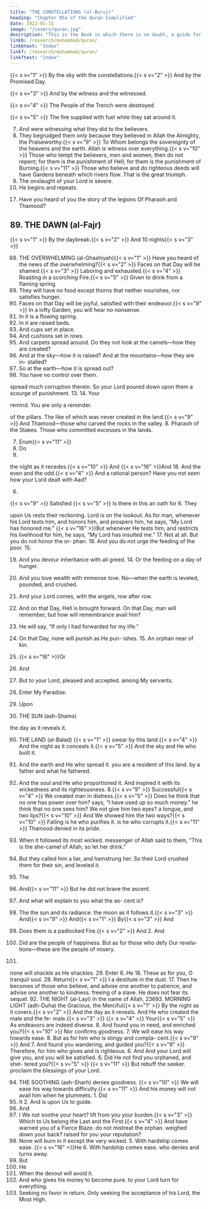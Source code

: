 ```yaml
---
title: "THE CONSTELLATIONS (al-Buruj)"
heading: "Chapter 85a of the Quran Simplified"
date: 2022-01-31
image: "/covers/quran.jpg"
description: "This is the Book in which there is no doubt, a guide for the righteous."
linkb: /research/mohammad/quran/
linkbtext: "Index"
linkf: /research/mohammad/quran/
linkftext: "Index"
---
```



{{< s v="1" >}}  By the sky with the constellations.{{< s v="2" >}}  And by the Promised Day.

{{< s v="3" >}}  And by the witness and the witnessed.

{{< s v="4" >}}  The People of the Trench were destroyed

{{< s v="5" >}}  The fire supplied with fuel while they sat around it.

7. And were witnessing what they did to the believers.
8. They begrudged them only because they believed in Allah the Almighty, the Praiseworthy.{{< s v="9" >}}  To Whom belongs the sovereignty of the heavens and the earth. Allah is witness over
everything.{{< s v="10" >}}  Those who tempt the believers, men and women, then do not repent; for them is the
punishment of Hell; for them is the punishment of Burning.{{< s v="11" >}}  Those who believe and do righteous deeds will have Gardens beneath which rivers flow.
That is the great triumph.
12. The onslaught of your Lord is severe.
13. He begins and repeats.
<!-- 14. And
He is the Forgiving, the Loving.
15. Possessor
of the Glorious Throne.
{{< s v="16" >}}Doer
of whatever He wills. -->
17. Have you heard of you the story of the legions Of Pharaoh and Thamood?

<!-- 19. In fact, those who disbelieve are in denial. 
20. And
Allah encloses them from beyond.
21. In fact, it is a Glorious Quran.
22. In a Preserved Tablet. -->


<!-- 23. But
whoever turns away and disbelieves.
Allah will punish him with the greatest
punishment.
24.
25. To
Us is their return.
26. Then
Scriptures of Abraham and Moses. -->

## 89. THE DAWN (al-Fajr)

{{< s v="1" >}}  By the daybreak.{{< s v="2" >}}  And 10 nights{{< s v="3" >}}  



88. THE OVERWHELMING
(al-Ghashiyah){{< s v="1" >}}  Have you heard of the news of the overwhelming?{{< s v="2" >}}  Faces on that Day will be shamed.{{< s v="3" >}}  Laboring and exhausted.{{< s v="4" >}}  Roasting in a scorching Fire.{{< s v="5" >}}  Given  to drink from a flaming spring.
6. They will have no food except thorns that neither nourishes, nor satisfies hunger.
8. Faces on that Day will be joyful, satisfied with their endeavor.{{< s v="9" >}}  In a lofty Garden, you will hear no nonsense.
12. In it is a flowing spring.
13. In it are raised beds.
14. And cups set in place.
15. And cushions set in rows.
12. And carpets spread around.
Do they not look at the camels—how they
are created?
20. And at the sky—how it is raised? And at the mountains—how they are in-
stalled?
21. So at the earth—how it is spread out?
22. You have no control over them.



spread much corruption therein.
So your Lord poured down upon them a
scourge of punishment.
13.
14. Your

remind. You are only a reminder.

of the pillars.
The like of which was never created in the
land.{{< s v="9" >}}  And Thamood—those who carved the
rocks in the valley.
8.
Pharaoh of the Stakes.
Those who committed excesses in the
lands.

7. Erum{{< s v="11" >}} 
17. Do
19.
the night as it recedes.{{< s v="10" >}}  And
{{< s v="16" >}}And
18. And
the even and the odd.{{< s v="4" >}}  And
a rational person?
Have you not seen how your Lord dealt
with Aad?

6.

{{< s v="9" >}}  Satisfied
{{< s v="5" >}}  Is there in this an oath for
6. They

upon Us rests their reckoning.
Lord is on the lookout.
As for man, whenever his Lord tests him,
and honors him, and prospers him, he says,
“My Lord has honored me.”
{{< s v="16" >}}But whenever He tests him, and restricts
his livelihood for him, he says, “My Lord has
insulted me.”
17. Not at all. But you do not honor the or-
phan.
18. And you do not urge the feeding of the
poor.
15.



19. And
you devour inheritance with all greed. 14. Or the feeding on a day of hunger.
20. And you love wealth with immense love.
No—when the earth is leveled, pounded,
and crushed.
22. And your Lord comes, with the angels, row
after row.
23. And on that Day, Hell is brought forward.
On that Day, man will remember, but how
will remembrance avail him?
24. He will say, “If only I had forwarded for my
life.”
25. On that Day, none will punish as He pun-
ishes. 15. An orphan near of kin.
21. {{< s v="16" >}}Or
26. And
27. But
to your Lord, pleased and accepted.
among My servants.
30. Enter My Paradise.
20. Upon

91. THE SUN
(ash-Shams)

the day as it reveals it.


90. THE LAND
(al-Balad) {{< s v="1" >}}  swear by this land.{{< s v="4" >}}  And the night as it conceals it.{{< s v="5" >}}  And the sky and He who built it.
 6. And the earth and He who spread it.
you are a resident of this land.
by a father and what he fathered.
7. And
the soul and He who proportioned it.
And inspired it with its wickedness and its
righteousness.
8.{{< s v="9" >}}  Successful{{< s v="4" >}}  We
created man in distress.{{< s v="5" >}}  Does he think that no one has power over
him?
says, “I have used up so much money.”
he think that no one sees him?
We not give him two eyes?
a tongue, and two lips?{{< s v="10" >}}  And
We showed him the two ways?{{< s v="10" >}}  Failing
is he who purifies it.
is he who corrupts it.{{< s v="11" >}}  Thamood
denied in its pride.
12. When
it followed its most wicked.
messenger of Allah said to them, “This
is the she-camel of Allah, so let her drink.”
14. But they called him a liar, and hamstrung
her. So their Lord crushed them for their sin,
and leveled it.
13. The
15. And{{< s v="11" >}}  But
he did not brave the ascent.
12. And what will explain to you what the as-
cent is?
13. The
the sun and its radiance.
the moon as it follows it.{{< s v="3" >}}  And{{< s v="9" >}}  And{{< s v="1" >}}  By{{< s v="3" >}}  And

7. Does
them is a padlocked Fire.{{< s v="2" >}}  And 2. And
8. Did
are the people of happiness.
But as for those who defy Our revela-
tions—these are the people of misery.
19.
none will shackle as He shackles.
29. Enter
6. He
18. These
as for you, O tranquil soul.
28. Return{{< s v="1" >}}  I
a destitute in the dust.
17. Then he becomes of those who believe, and
advise one another to patience, and advise
one another to kindness.
freeing of a slave.
He does not fear its sequel.
92. THE NIGHT
(al-Layl)
In the name of Allah,
23693. MORNING LIGHT (adh-Duha)
the Gracious, the Merciful{{< s v="1" >}}  By
the night as it covers.{{< s v="2" >}}  And
the day as it reveals.
And He who created the male and the fe-
male.{{< s v="3" >}} {{< s v="4" >}}  Your{{< s v="5" >}}  As
endeavors are indeed diverse.
8. And
found you in need, and enriched you?{{< s v="10" >}}  Nor
confirms goodness.
7. We
will ease his way towards ease.
8. But as for him who is stingy and compla-
cent.{{< s v="9" >}}  And
7. And found you wandering, and guided you?{{< s v="9" >}}  Therefore,
for him who gives and is righteous.
6. And
And your Lord will give you, and you will
be satisfied.
6. Did He not find you orphaned, and shel-
tered you?{{< s v="5" >}} {{< s v="11" >}}  But
rebuff the seeker.
proclaim the blessings of your Lord.

94. THE SOOTHING (ash-Sharh)
denies goodness.
{{< s v="10" >}}  We
will ease his way towards difficulty.{{< s v="11" >}}  And his money will not avail him when he
plummets. 1. Did
12. It 2. And
is upon Us to guide.
13. And
14. I
We not soothe your heart?
lift from you your burden.{{< s v="3" >}}  Which
to Us belong the Last and the First.{{< s v="4" >}}  And
have warned you of a Fierce Blaze.
do not mistreat the orphan.
weighed down your back?
raised for you your reputation?
15. None will burn in it except the very wicked. 5. With hardship comes ease.
{{< s v="16" >}}He 6. With hardship comes ease.
who denies and turns away.
17. But
18. He
7. When
the devout will avoid it.
8. And
who gives his money to become pure.
to your Lord turn for everything.
19. Seeking
no favor in return.
Only seeking the acceptance of his Lord,
the Most High.

